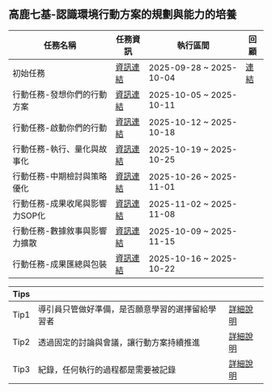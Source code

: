 ## 高鹿七基-認識環境行動方案的規劃與能力的培養

|任務名稱|任務資訊|執行區間|回顧|
|---|---|---|---|
|初始任務|[資訊連結](高鹿七基/認識環境行動方案的規劃與能力的培養/初始任務.md)|2025-09-28 ~ 2025-10-04|[連結](高鹿七基/認識環境行動方案的規劃與能力的培養/初始任務-回顧.md)|
|行動任務-發想你們的行動方案|[資訊連結](高鹿七基/認識環境行動方案的規劃與能力的培養/發想你們的行動方案.md)|2025-10-05 ~ 2025-10-11||
|行動任務-啟動你們的行動|[資訊連結](高鹿七基/認識環境行動方案的規劃與能力的培養/啟動你們的行動.md)|2025-10-12 ~ 2025-10-18||||||
|行動任務-執行、量化與故事化|[資訊連結](高鹿七基/認識環境行動方案的規劃與能力的培養/執行、量化與故事化.md)|2025-10-19 ~ 2025-10-25||
|行動任務-中期檢討與策略優化|[資訊連結](高鹿七基/認識環境行動方案的規劃與能力的培養/中期檢討與策略優化.md)|2025-10-26 ~ 2025-11-01||
|行動任務-成果收尾與影響力SOP化|[資訊連結](高鹿七基/認識環境行動方案的規劃與能力的培養/成果收尾與影響力SOP化.md)|2025-11-02 ~ 2025-11-08||
|行動任務-數據敘事與影響力擴散|[資訊連結](高鹿七基/認識環境行動方案的規劃與能力的培養/數據敘事與影響力擴散.md)|2025-10-09 ~ 2025-11-15||
|行動任務-成果匯總與包裝|[資訊連結](高鹿七基/認識環境行動方案的規劃與能力的培養/成果匯總與包裝.md)|2025-10-16 ~ 2025-10-22||

|Tips|||
|---|---|---|
|Tip1|導引員只管做好準備，是否願意學習的選擇留給學習者|[詳細說明](高鹿七基/Tips/Tip1.導引員只管做好準備，是否願意學習的選擇留給學習者.md)|
|Tip2|透過固定的討論與會議，讓行動方案持續推進|[詳細說明](高鹿七基/Tips/Tip2.透過固定的討論與會議，讓行動方案持續推進.md)|
|Tip3|紀錄，任何執行的過程都是需要被記錄|[詳細說明](高鹿七基/Tips/Tip3.紀錄，任何執行的過程都是需要被記錄.md)|

